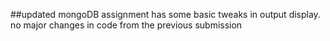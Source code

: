 
##updated mongoDB assignment has some basic tweaks in output display. no major changes in code from the previous submission
